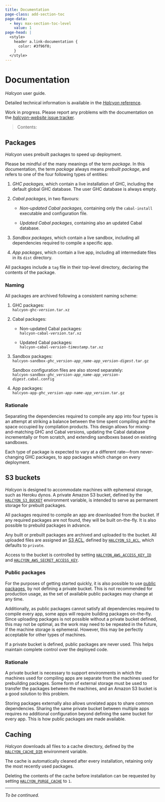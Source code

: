 ```yaml
---
title: Documentation
page-class: add-section-toc
page-data:
  - key: max-section-toc-level
    value: 1
page-head: |
  <style>
    header a.link-documentation {
      color: #3f96f0;
    }
  </style>
---
```



Documentation
=============

_Halcyon_ user guide.

Detailed technical information is available in the [_Halcyon_ reference](documentation/reference/).

Work in progress.  Please report any problems with the documentation on the [_halcyon-website_ issue tracker](https://github.com/mietek/halcyon-website/issues/).

> Contents:




Packages
--------

_Halcyon_ uses prebuilt packages to speed up deployment.

Please be mindful of the many meanings of the term _package_.  In this documentation, the term _package_ always means _prebuilt package_, and refers to one of the four following types of entities:

1.  _GHC packages_, which contain a live installation of GHC, including the default global GHC database. The user GHC database is always empty.

2.  _Cabal packages_, in two flavours:

    -   _Non-updated Cabal packages_, containing only the `cabal-install` executable and configuration file.
    
    -   _Updated Cabal packages_, containing also an updated Cabal database.

3.  _Sandbox packages_, which contain a live sandbox, including all dependencies required to compile a specific app.

4.  _App packages_, which contain a live app, including all intermediate files in its `dist` directory.

All packages include a `tag` file in their top-level directory, declaring the contents of the package.


### Naming

All packages are archived following a consistent naming scheme:

1.  GHC packages:\
    `halcyon-ghc-`_`version`_`.tar.xz`

2.  Cabal packages:

    -   Non-updated Cabal packages:\
        `halcyon-cabal-`_`version`_`.tar.xz`
    
    -   Updated Cabal packages:\
        `halcyon-cabal-`_`version`_`-`_`timestamp`_`.tar.xz`

3.  Sandbox packages:\
    `halcyon-sandbox-`_`ghc_version`_`-`_`app_name`_`-`_`app_version`_`-`_`digest`_`.tar.gz`

    Sandbox configuration files are also stored separately:\
    `halcyon-sandbox-`_`ghc_version`_`-`_`app_name`_`-`_`app_version`_`-`_`digest`_`.cabal.config`

4.  App packages:\
    `halcyon-app-`_`ghc_version`_`-`_`app-name`_`-`_`app_version`_`.tar.gz`


### Rationale

Separating the dependencies required to compile any app into four types is an attempt at striking a balance between the time spent compiling and the space occupied by compilation products.  This design allows for mixing-and-matching GHC and Cabal versions, updating the Cabal database incrementally or from scratch, and extending sandboxes based on existing sandboxes.

Each type of package is expected to vary at a different rate—from never-changing GHC packages, to app packages which change on every deployment.


S3 buckets
----------

_Halcyon_ is designed to accommodate machines with ephemeral storage, such as Heroku dynos.  A private Amazon S3 bucket, defined by the [`HALCYON_S3_BUCKET`](documentation/reference/#halcyon_s3_bucket) environment variable, is intended to serve as permanent storage for prebuilt packages.

All packages required to compile an app are downloaded from the bucket.  If any required packages are not found, they will be built on-the-fly.  It is also possible to prebuild packages in advance.

Any built or prebuilt packages are archived and uploaded to the bucket.  All uploaded files are assigned an [S3 ACL](http://docs.aws.amazon.com/AmazonS3/latest/dev/S3_ACLs_UsingACLs.html), defined by [`HALCYON_S3_ACL`](documentation/reference/#halcyon_s3_acl), which defaults to `private`.

Access to the bucket is controlled by setting [`HALCYON_AWS_ACCESS_KEY_ID`](documentation/reference/#halcyon_aws_access_key) and [`HALCYON_AWS_SECRET_ACCESS_KEY`](documentation/reference/#halcyon_aws_secret_access_key).


### Public packages

For the purposes of getting started quickly, it is also possible to use [public packages](http://s3.halcyon.sh/), by not defining a private bucket.  This is not recommended for production usage, as the set of available public packages may change at any time.

Additionally, as public packages cannot satisfy all dependencies required to compile every app, some apps will require building packages on-the-fly.  Since uploading packages is not possible without a private bucket defined, this may not be optimal, as the work may need to be repeated in the future, if the machine storage is ephemeral.  However, this may be perfectly acceptable for other types of machines.

If a private bucket is defined, public packages are never used.  This helps maintain complete control over the deployed code.


### Rationale

A private bucket is necessary to support environments in which the machines used for compiling apps are separate from the machines used for prebuilding packages.  Some form of external storage must be used to transfer the packages between the machines, and an Amazon S3 bucket is a good solution to this problem.

Storing packages externally also allows unrelated apps to share common dependencies.  Sharing the same private bucket between multiple apps requires no additional configuration beyond defining the same bucket for every app.  This is how public packages are made available.




Caching
-------

_Halcyon_ downloads all files to a cache directory, defined by the [`HALCYON_CACHE_DIR`](documentation/reference/#halcyon_cache_dir) environment variable.

The cache is automatically cleaned after every installation, retaining only the most recently used packages.

Deleting the contents of the cache before installation can be requested by setting [`HALCYON_PURGE_CACHE`](documentation/reference/#halcyon_purge_cache) to `1`.




---

_To be continued._
